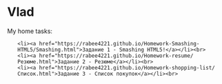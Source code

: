 # Vlad
My home tasks:<br>
<ol>
  
    <li><a href="https://rabee4221.github.io/Homework-Smashing-HTML5/Smashing.html">Задание 1 - Smashing HTML5!</a></li><br>
    <li><a href="https://rabee4221.github.io/Homework-resume/Резюме.html">Задание 2 - Резюме</a></li><br>
    <li><a href="https://rabee4221.github.io/Homework-shopping-list/Список.html">Задание 3 - Список покупок</a></li><br>
  
</ol>

